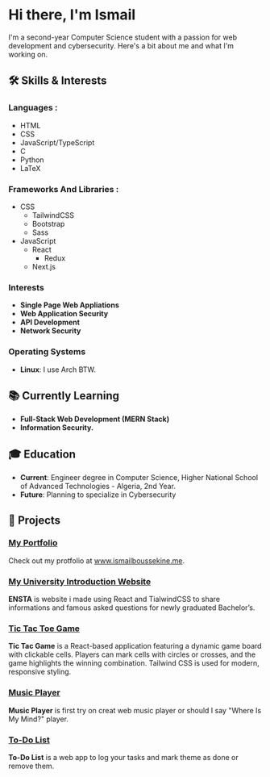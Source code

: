 # Hi there, I'm Ismail

I'm a second-year Computer Science student with a passion for web development and cybersecurity. Here's a bit about me and what I'm working on.

## 🛠 Skills & Interests

### Languages  : 
- HTML
- CSS
- JavaScript/TypeScript
- C
- Python
- LaTeX

### Frameworks And Libraries   : 
- CSS
    - TailwindCSS
    - Bootstrap
    - Sass
- JavaScript
    - React
        - Redux
    - Next.js
          
  

### Interests
- **Single Page Web Appliations**
- **Web Application Security**
- **API Development**
- **Network Security**

### Operating Systems
- **Linux**: I use Arch BTW.

## 📚 Currently Learning
- **Full-Stack Web Development (MERN Stack)**
- **Information Security.**

## 🎓 Education
- **Current**: Engineer degree in Computer Science, Higher National School of Advanced Technologies - Algeria, 2nd Year.
- **Future**: Planning to specialize in Cybersecurity

## 🔭 Projects
### [My Portfolio](https://github.com/1sma31L/portfolio)
Check out my protfolio at www.ismailboussekine.me.
### [My University Introduction Website](https://github.com/1sma31L/ensta)
**ENSTA** is website i made using React and TialwindCSS to share informations and famous asked questions for newly graduated Bachelor’s.
### [Tic Tac Toe Game](https://github.com/1sma31L/tictactoe-game)
**Tic Tac Game** is a React-based application featuring a dynamic game board with clickable cells. Players can mark cells with circles or crosses, and the game highlights the winning combination. Tailwind CSS is used for modern, responsive styling.
### [Music Player](https://github.com/1sma31L/Music-player)
**Music Player** is first try on creat web music player or should I say "Where Is My Mind?" player.
### [To-Do List](https://github.com/1sma31L/TODO-app)
**To-Do List** is a web app to log your tasks and mark theme as done or remove them.


